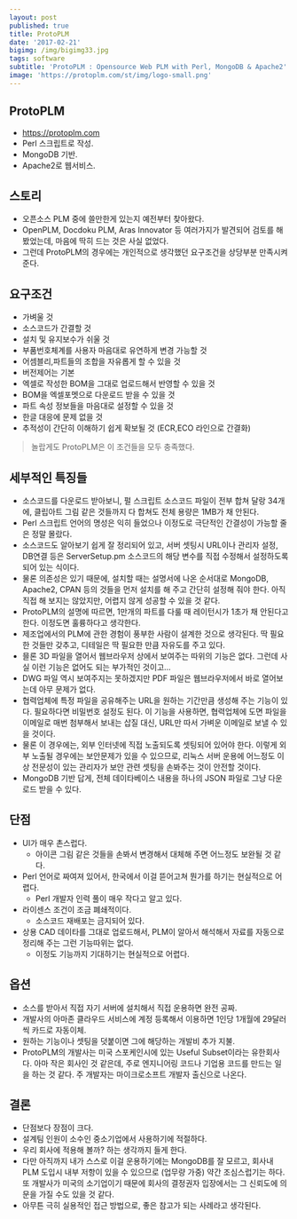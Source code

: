 ```yaml
---
layout: post
published: true
title: ProtoPLM
date: '2017-02-21'
bigimg: /img/bigimg33.jpg
tags: software
subtitle: 'ProtoPLM : Opensource Web PLM with Perl, MongoDB & Apache2'
image: 'https://protoplm.com/st/img/logo-small.png'
---
```

## ProtoPLM
* https://protoplm.com
* Perl 스크립트로 작성.
* MongoDB 기반.
* Apache2로 웹서비스.

## 스토리
* 오픈소스 PLM 중에 쓸만한게 있는지 예전부터 찾아왔다.
* OpenPLM, Docdoku PLM, Aras Innovator 등 여러가지가 발견되어 검토를 해 봤었는데, 마음에 딱히 드는 것은 사실 없었다.
* 그런데 ProtoPLM의 경우에는 개인적으로 생각했던 요구조건을 상당부분 만족시켜준다.

## 요구조건
* 가벼울 것
* 소스코드가 간결할 것
* 설치 및 유지보수가 쉬울 것
* 부품번호체계를 사용자 마음대로 유연하게 변경 가능할 것
* 어셈블리,파트들의 조합을 자유롭게 할 수 있을 것
* 버전제어는 기본
* 엑셀로 작성한 BOM을 그대로 업로드해서 반영할 수 있을 것
* BOM을 엑셀포멧으로 다운로드 받을 수 있을 것
* 파트 속성 정보들을 마음대로 설정할 수 있을 것
* 한글 대응에 문제 없을 것
* 추적성이 간단히 이해하기 쉽게 확보될 것 (ECR,ECO 라인으로 간결화)

> 놀랍게도 ProtoPLM은 이 조건들을 모두 충족했다.

## 세부적인 특징들
* 소스코드를 다운로드 받아보니, 펄 스크립트 소스코드 파일이 전부 합쳐 달랑 34개에, 클립아트 그림 같은 것들까지 다 합쳐도 전체 용량은 1MB가 채 안된다.
* Perl 스크립트 언어의 명성은 익히 들었으나 이정도로 극단적인 간결성이 가능할 줄은 정말 몰랐다.
* 소스코드도 알아보기 쉽게 잘 정리되어 있고, 서버 셋팅시 URL이나 관리자 설정, DB연결 등은 ServerSetup.pm 소스코드의 해당 변수를 직접 수정해서 설정하도록 되어 있는 식이다.
* 물론 의존성은 있기 때문에, 설치할 때는 설명서에 나온 순서대로 MongoDB, Apache2, CPAN 등의 것들을 먼저 설치를 해 주고 간단히 설정해 줘야 한다.  아직 직접 해 보지는 않았지만, 어렵지 않게 성공할 수 있을 것 같다.
* ProtoPLM의 설명에 따르면, 1만개의 파트를 다룰 때 레이턴시가 1초가 채 안된다고 한다.  이정도면 훌륭하다고 생각한다.
* 제조업에서의 PLM에 관한 경험이 풍부한 사람이 설계한 것으로 생각된다.  딱 필요한 것들만 갖추고, 디테일은 딱 필요한 만큼 자유도를 주고 있다.
* 믈론 3D 파일을 열어서 웹브라우저 상에서 보여주는 따위의 기능은 없다.  그런데 사실 이런 기능은 없어도 되는 부가적인 것이고...
* DWG 파일 역시 보여주지는 못하겠지만 PDF 파일은 웹브라우저에서 바로 열어보는데 아무 문제가 없다.
* 협력업체에 특정 파일을 공유해주는 URL을 원하는 기간만큼 생성해 주는 기능이 있다.  필요하다면 비밀번호 설정도 된다.  이 기능을 사용하면, 협력업체에 도면 파일을 이메일로 매번 첨부해서 보내는 삽질 대신, URL만 따서 가벼운 이메일로 보낼 수 있을 것이다.
* 물론 이 경우에는, 외부 인터넷에 직접 노출되도록 셋팅되어 있어야 한다.  이렇게 외부 노출될 경우에는 보안문제가 있을 수 있으므로, 리눅스 서버 운용에 어느정도 이상 전문성이 있는 관리자가 보안 관련 셋팅을 손봐주는 것이 안전할 것이다.
* MongoDB 기반 답게, 전체 데이타베이스 내용을 하나의 JSON 파일로 그냥 다운로드 받을 수 있다.

## 단점
* UI가 매우 촌스럽다.
  - 아이콘 그림 같은 것들을 손봐서 변경해서 대체해 주면 어느정도 보완될 것 같다.
* Perl 언어로 짜여져 있어서, 한국에서 이걸 뜯어고쳐 뭔가를 하기는 현실적으로 어렵다.
  - Perl 개발자 인력 풀이 매우 작다고 알고 있다.
* 라이센스 조건이 조금 폐쇄적이다.
  - 소스코드 재배포는 금지되어 있다.
* 상용 CAD 데이타를 그대로 업로드해서, PLM이 알아서 해석해서 자료를 자동으로 정리해 주는 그런 기능따위는 없다.
  - 이정도 기능까지 기대하기는 현실적으로 어렵다.

## 옵션
* 소스를 받아서 직접 자기 서버에 설치해서 직접 운용하면 완전 공짜.
* 개발사의 아마존 클라우드 서비스에 계정 등록해서 이용하면 1인당 1개월에 29달러씩 카드로 자동이체.
* 원하는 기능이나 셋팅을 덧붙이면 그에 해당하는 개발비 추가 지불.
* ProtoPLM의 개발사는 미국 스포케인시에 있는 Useful Subset이라는 유한회사다.  아마 작은 회사인 것 같은데, 주로 엔지니어링 코드나 기업용 코드를 만드는 일을 하는 것 같다.  주 개발자는 마이크로소프트 개발자 출신으로 나온다.

## 결론
* 단점보다 장점이 크다.
* 설계팀 인원이 소수인 중소기업에서 사용하기에 적절하다.
* 우리 회사에 적용해 볼까?  하는 생각까지 들게 한다.
* 다만 아직까지 내가 스스로 이걸 운용하기에는 MongoDB를 잘 모르고, 회사내 PLM 도입시 내부 저항이 있을 수 있으므로 (업무량 가중) 약간 조심스럽기는 하다.  또 개발사가 미국의 소기업이기 때문에 회사의 결정권자 입장에서는 그 신뢰도에 의문을 가질 수도 있을 것 같다.
* 아무튼 극히 실용적인 접근 방법으로, 좋은 참고가 되는 사례라고 생각된다.
